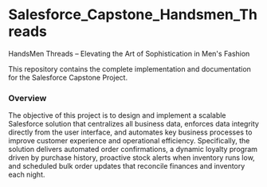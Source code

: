 # Salesforce_Capstone_Handsmen_Threads

HandsMen Threads – Elevating the Art of Sophistication in Men's Fashion

This repository contains the complete implementation and documentation for the Salesforce Capstone Project.

### Overview
The objective of this project is to design and implement a scalable Salesforce solution that centralizes all business data, enforces data integrity directly from the user interface, and automates key business processes to improve customer experience and operational efficiency. Specifically, the solution delivers automated order confirmations, a dynamic loyalty program driven by purchase history, proactive stock alerts when inventory runs low, and scheduled bulk order updates that reconcile finances and inventory each night.
